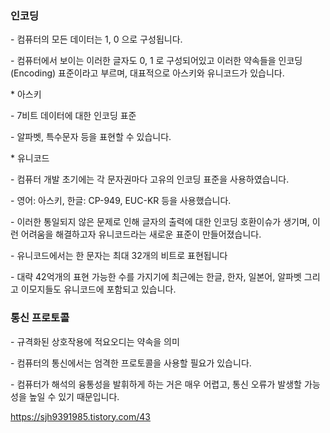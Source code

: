 ### 인코딩

\- 컴퓨터의 모든 데이터는 1, 0 으로 구성됩니다.

\- 컴퓨터에서 보이는 이러한 글자도 0, 1 로 구성되어있고 이러한 약속들을 인코딩(Encoding) 표준이라고 부르며, 대표적으로 아스키와 유니코드가 있습니다.

\* 아스키

\- 7비트 데이터에 대한 인코딩 표준

\- 알파벳, 특수문자 등을 표현할 수 있습니다.

\* 유니코드

\- 컴퓨터 개발 초기에는 각 문자권마다 고유의 인코딩 표준을 사용하였습니다.

\- 영어: 아스키, 한글: CP-949, EUC-KR 등을 사용했습니다.

\- 이러한 통일되지 않은 문제로 인해 글자의 출력에 대한 인코딩 호환이슈가 생기며, 이런 어려움을 해결하고자 유니코드라는 새로운 표준이 만들어졌습니다.

\- 유니코드에서는 한 문자는 최대 32개의 비트로 표현됩니다

\- 대략 42억개의 표현 가능한 수를 가지기에 최근에는 한글, 한자, 일본어, 알파벳 그리고 이모지들도 유니코드에 포함되고 있습니다.

### 통신 프로토콜

\- 규격화된 상호작용에 적요오디는 약속을 의미

\- 컴퓨터의 통신에서는 엄격한 프로토콜을 사용할 필요가 있습니다.

\- 컴퓨터가 해석의 융통성을 발휘하게 하는 거은 매우 어렵고, 통신 오류가 발생할 가능성을 높일 수 있기 때문입니다.

https://sjh9391985.tistory.com/43
